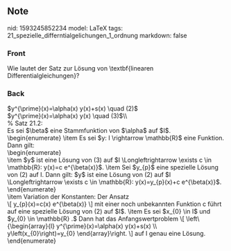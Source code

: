 ## Note
nid: 1593245852234
model: LaTeX
tags: 21_spezielle_differntialgelichungen_1_ordnung
markdown: false

### Front
Wie lautet der Satz zur Lösung von \textbf{linearen Differentialgleichungen}?

### Back
<div>$y^{\prime}(x)=\alpha(x) y(x)+s(x) \quad (2)$
</div><div>$y^{\prime}(x)=\alpha(x) y(x) \quad (3)$\\
</div><div>
</div>% Satz 21.2: <div>
</div><div>Es sei $\beta$ eine Stammfunktion von $\alpha$ auf $I$.<div>\begin{enumerate}
\item Es sei $y: I \rightarrow \mathbb{R}$ eine Funktion. Dann gilt:
</div><div>\begin{enumerate}</div><div>\item $y$ ist eine Lösung von
(3) auf $I \Longleftrightarrow \exists c \in \mathbb{R}: y(x)=c e^{\beta(x)}$.
\item Sei $y_{p}$ eine spezielle Lösung von (2) auf I. Dann gilt:
$y$ ist eine Lösung von
(2) auf $I \Longleftrightarrow \exists c \in \mathbb{R}: y(x)=y_{p}(x)+c e^{\beta(x)}$.
\end{enumerate}</div><div>\item Variation der Konstanten: Der Ansatz</div><div>\[
y_{p}(x)=c(x) e^{\beta(x)}
\]
mit einer noch unbekannten Funktion c führt auf eine spezielle Lösung von (2) auf $I$.
\item Es sei $x_{0} \in I$ und $y_{0} \in \mathbb{R} .$ Dann hat das Anfangswertproblem
\[
\left\{\begin{array}{l}
y^{\prime}(x)=\alpha(x) y(x)+s(x) \\
y\left(x_{0}\right)=y_{0}
\end{array}\right.
\]
auf I genau eine Lösung.</div></div><div>\end{enumerate}</div>
